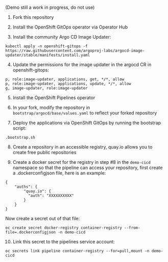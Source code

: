 (Demo still a work in progress, do not use)

1. Fork this repository

2. Install the OpenShift GitOps operator via Operator Hub

3. Install the community Argo CD Image Updater:

```
kubectl apply -n openshift-gitops -f https://raw.githubusercontent.com/argoproj-labs/argocd-image-updater/stable/manifests/install.yaml
```

4. Update the permissions for the image updater in the argocd CR in openshift-gitops:

```
p, role:image-updater, applications, get, */*, allow
p, role:image-updater, applications, update, */*, allow
g, image-updater, role:image-updater
```

5. Install the OpenShift Pipelines operator

6. In your fork, modify the repository in `bootstrap/argocd/base/values.yaml` to reflect your forked repository

7. Deploy the applications via OpenShift GitOps by running the bootstrap script:

```.bootstrap.sh```

8. Create a repository in an accessible registry, quay.io allows you to create free public repositories

9. Create a docker secret for the registry in step #8 in the `demo-cicd` namespace so that the pipeline can access your repository, first create a .dockerconfigjson file, here is an example:

```
{
	"auths": {
		"quay.io": {
		  "auth": "XXXXXXXXXX"
		}
	}
}
```

Now create a secret out of that file:

```
oc create secret docker-registry container-registry --from-file=.dockerconfigjson -n demo-cicd
```

10. Link this secret to the pipelines service account:

```
oc secrets link pipeline container-registry --for=pull,mount -n demo-cicd
```